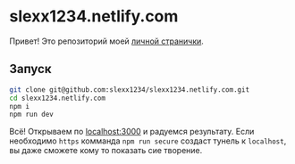 # slexx1234.netlify.com

Привет! Это репозиторий моей [личной странички](https://slexx1234.netlify.com).

## Запуск

``` bash
git clone git@github.com:slexx1234/slexx1234.netlify.com.git
cd slexx1234.netlify.com
npm i
npm run dev
```

Всё! Открываем по [localhost:3000](http://localhost:3000) и радуемся результату.
Если необходимо `https` комманда `npm run secure` создаст тунель к `localhost`,
вы даже сможете кому то показать сие творение.
